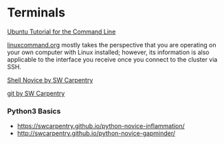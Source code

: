 # Terminals

[Ubuntu Tutorial for the Command Line](https://ubuntu.com/tutorials/command-line-for-beginners#1-overview)

[linuxcommand.org](linuxcommand.org) mostly takes the perspective that you are operating on your own computer
with Linux installed; however, its information is also applicable to the interface you receive once you
connect to the cluster via SSH.

[Shell Novice by SW Carpentry](https://swcarpentry.github.io/shell-novice/)

[git by SW Carpentry](https://mambelli.github.io/git-novice/index.html)

### Python3 Basics
- https://swcarpentry.github.io/python-novice-inflammation/
- http://swcarpentry.github.io/python-novice-gapminder/
